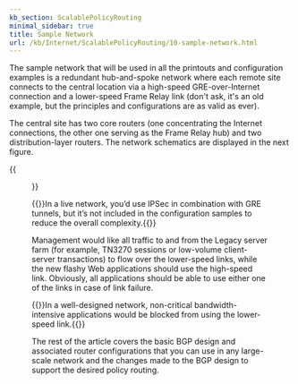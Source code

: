 ```yaml
---
kb_section: ScalablePolicyRouting
minimal_sidebar: true
title: Sample Network
url: /kb/Internet/ScalablePolicyRouting/10-sample-network.html
---
```

The sample network that will be used in all the printouts and configuration examples is a redundant hub-and-spoke network where each remote site connects to the central location via a high-speed GRE-over-Internet connection and a lower-speed Frame Relay link (don't ask, it's an old example, but the principles and configurations are as valid as ever).

The central site has two core routers (one concentrating the Internet connections, the other one serving as the Frame Relay hub) and two distribution-layer routers. The network schematics are displayed in the next figure.

{{<figure src="network-diagram.jpg" caption="Network diagram">}}

{{<note note>}}In a live network, you’d use IPSec in combination with GRE tunnels, but it’s not included in the configuration samples to reduce the overall complexity.{{</note>}}

Management would like all traffic to and from the Legacy server farm (for example, TN3270 sessions or low-volume client-server transactions) to flow over the lower-speed links, while the new flashy Web applications should use the high-speed link. Obviously, all applications should be able to use either one of the links in case of link failure.

{{<note note>}}In a well-designed network, non-critical bandwidth-intensive applications would be blocked from using the lower-speed link.{{</note>}}

The rest of the article covers the basic BGP design and associated router configurations that you can use in any large-scale network and the changes made to the BGP design to support the desired policy routing.
